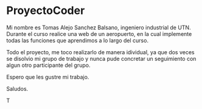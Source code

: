 # ProyectoCoder

Mi nombre es Tomas Alejo Sanchez Balsano, ingeniero industrial de UTN. Durante el curso realice una web de un aeropuerto, en la cual implemente todas las funciones que aprendimos a lo largo del curso.

Todo el proyecto, me toco realizarlo de manera idividual, ya que dos veces se disolvio mi grupo de trabajo y nunca pude concretar un seguimiento con algun otro participante del grupo.

Espero que les gustre mi trabajo.

Saludos.

T
